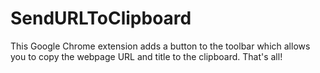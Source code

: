# SendURLToClipboard
This Google Chrome extension adds a button to the toolbar which allows you to copy the webpage URL and title to the clipboard. That's all!
